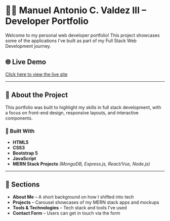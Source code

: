 # 👨‍💻 Manuel Antonio C. Valdez III – Developer Portfolio

Welcome to my personal web developer portfolio! This project showcases some of the applications I’ve built as part of my Full Stack Web Development journey.

## 🌐 Live Demo
[Click here to view the live site](https://antonvaldez.github.io/webportfolio/#)  

---

## 📌 About the Project

This portfolio was built to highlight my skills in full stack development, with a focus on front-end design, responsive layouts, and interactive components.

### 🔧 Built With
- **HTML5**
- **CSS3**
- **Bootstrap 5**
- **JavaScript**
- **MERN Stack Projects** *(MongoDB, Express.js, React/Vue, Node.js)*

---

## 📁 Sections

- **About Me** – A short background on how I shifted into tech  
- **Projects** – Carousel showcases of my MERN stack apps and mockups  
- **Tools & Technologies** – Tech stack and tools I’ve used  
- **Contact Form** – Users can get in touch via the form
